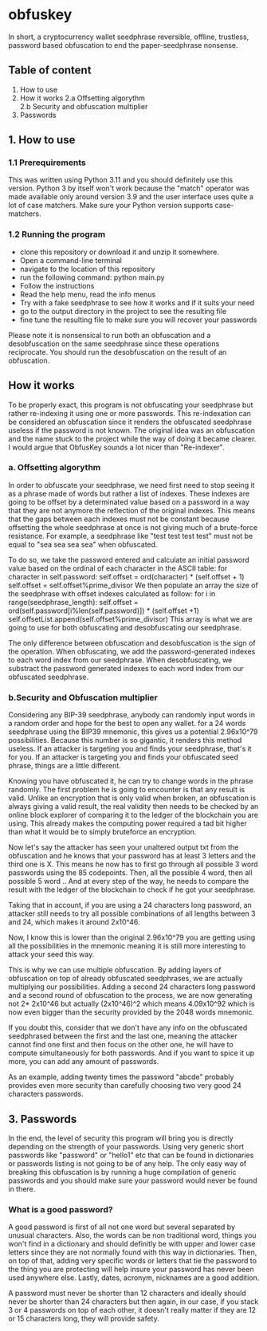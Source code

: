 # obfuskey

In short, a cryptocurrency wallet seedphrase reversible, offline, trustless, password based obfuscation to end the paper-seedphrase nonsense.

## Table of content
1. How to use
2. How it works
2.a Offsetting algorythm  
2.b Security and obfuscation multiplier  
3. Passwords

## 1. How to use
### 1.1 Prerequirements
This was written using Python 3.11 and you should definitely use this version. Python 3 by itself won't work because the "match" operator was made available only around version 3.9 and the user interface uses quite a lot of case matchers.
Make sure your Python version supports case-matchers.

### 1.2 Running the program
- clone this repository or download it and unzip it somewhere.
- Open a command-line terminal
- navigate to the location of this repository
- run the following command: python main.py
- Follow the instructions
- Read the help menu, read the info menus
- Try with a fake seedphrase to see how it works and if it suits your need
- go to the output directory in the project to see the resulting file
- fine tune the resulting file to make sure you will recover your passwords

Please note it is nonsensical to run both an obfuscation and a desobfuscation on the same seedphrase
since these operations reciprocate. You should run the desobfuscation on the result of an obfuscation.

## How it works
To be properly exact, this program is not obfuscating your seedphrase but rather re-indexing it
using one or more passwords. This re-indexation can be considered an obfuscation since it renders the 
obfuscated seedphrase useless if the password is not known. The original idea was an obfuscation and
the name stuck to the project while the way of doing it became clearer. I would argue that ObfusKey
sounds a lot nicer than "Re-indexer".
### a. Offsetting algorythm
In order to obfuscate your seedphrase, we need first need to stop seeing it as a phrase made of 
words but rather a list of indexes. These indexes are going to be offset by a determinated value
based on a password in a way that they are not anymore the reflection of the original indexes.
This means that the gaps between each indexes must not be constant because offsetting the whole
seedphrase at once is not giving much of a brute-force resistance.
For example, a seedphrase like "test test test test" must not be equal to "sea sea sea sea" when
obfuscated.

To do so, we take the password entered and calculate an initial password value based on the
ordinal of each character in the ASCII table:
        for character in self.password:
            self.offset = ord(character) * (self.offset + 1)
        self.offset = self.offset%prime_divisor
We then populate an array the size of the seedphrase with offset indexes calculated as 
follow:
         for i in range(seedphrase_length):
            self.offset = ord(self.password[i%len(self.password)]) * (self.offset +1)
            self.offsetList.append(self.offset%prime_divisor)
This array is what we are going to use for both obfuscating and desobfuscating our seedphrase.

The only difference between obfuscation and desobfuscation is the sign of the operation.
When obfuscating, we add the password-generated indexes to each word index from our seedphrase.
When desobfuscating, we substract the password generated indexes to each word index from our obfuscated seedphrase.

### b.Security and Obfuscation multiplier
Considering any BIP-39 seedphrase, anybody can randomly input words in a random order and hope for the best to open any wallet. for a 24 words seedphrase using the BIP39 mnemonic, this gives us a potential 2.96x10^79 possibilities. Because this number is so gigantic, it renders this method useless.
If an attacker is targeting you and finds your seedphrase, that's it for you.
If an attacker is targeting you and finds your obfuscated seed phrase, things are a little different.

Knowing you have obfuscated it, he can try to change words in the phrase randomly. The first problem he is going to encounter is that any result is valid. Unlike an encryption that is only valid when broken, an obfuscation is always giving a valid result, the real validity then needs to be checked by an online block explorer of comparing it to the ledger of the blockchain you are using. This already makes the computing power required a tad bit higher than what it would be to simply bruteforce an encryption.

Now let's say the attacker has seen your unaltered output txt from the obfuscation and he knows that your password has at least 3 letters and the third one is X. This means he now has to first go through all possible 3 word passwords using the 85 codepoints. Then, all the possible 4 word, then all possible 5 word .. And at every step of the way, he needs to compare the result with the ledger of the blockchain to check if he got your seedphrase.

Taking that in account, if you are using a 24 characters long password, an attacker still needs to try all possible combinations of all lengths between 3 and 24, which makes it around 2x10^46.

Now, I know this is lower than the original 2.96x10^79 you are getting using all the possibilities in the mnemonic meaning it is still more interesting to attack your seed this way.

This is why we can use multiple obfuscation. By adding layers of obfuscation on top of already obfuscated seedphrases, we are actually multiplying our possibilities. Adding a second 24 characters long password and a second round of obfuscation to the process, we are now generating not 2* 2x10^46 but actually (2x10^46)^2 which means 4.09x10^92 which is now even bigger than the security provided by the 2048 words mnemonic.

If you doubt this, consider that we don't have any info on the obfuscated seedphrased between the first and the last one, meaning the attacker cannot find one first and then focus on the other one, he will have to compute simultaneously for both passwords. And if you want to spice it up more, you can add any amount of passwords.

As an example, adding twenty times the password "abcde" probably provides even more security than carefully choosing two very good 24 characters passwords. 

## 3. Passwords
In the end, the level of security this program will bring you is directly depending on the strength of your passwords. Using very generic short passwords like "password" or "hello1" etc that can be found in dictionaries or passwords listing is not going to be of any help. The only easy way of breaking this obfuscation is by running a huge compilation of generic passwords and you should make sure your password would never be found in there.

### What is a good password?
A good password is first of all not one word but several separated by unusual characters. Also, the words can be non traditional word, things you won't find in a dictionary and should definitly be with upper and lower case letters since they are not normally found with this way in dictionaries. Then, on top of that, adding very specific words or letters that tie the password to the thing you are protecting will help insure your password has never been used anywhere else. Lastly, dates, acronym, nicknames are a good addition.

A password must never be shorter than 12 characters and ideally should never be shorter than 24 characters but then again, in our case, if you stack 3 or 4 passwords on top of each other, it doesn't really matter if they are 12 or 15 characters long, they will provide safety.
